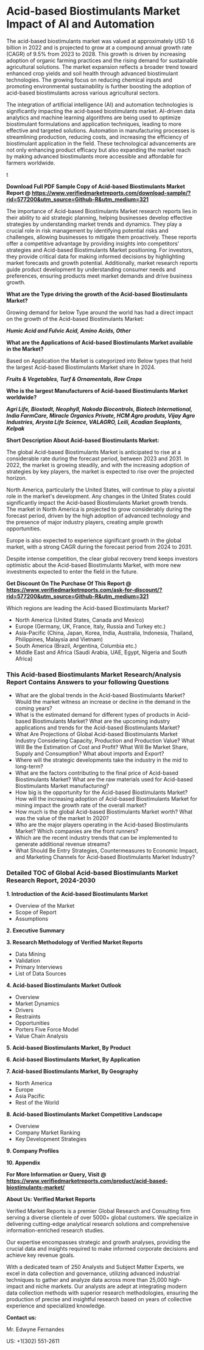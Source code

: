 <meta name="title" content="Global Acid-based Biostimulants Market Impact of AI and Automation"><meta name="description" content="The acid-based biostimulants market was valued at approximately USD 1.6 billion in 2022 and is projected to grow at a compound annual growth rate (CAGR) of 9.5% from 2"><meta name="title" content="Acid-based Biostimulants Market Size, Share, Scope, Trends, Growth, Opportunities, Analysis, Forecast"><h1>Acid-based Biostimulants Market Impact of AI and Automation</h1><p>The acid-based biostimulants market was valued at approximately USD 1.6 billion in 2022 and is projected to grow at a compound annual growth rate (CAGR) of 9.5% from 2023 to 2028. This growth is driven by increasing adoption of organic farming practices and the rising demand for sustainable agricultural solutions. The market expansion reflects a broader trend toward enhanced crop yields and soil health through advanced biostimulant technologies. The growing focus on reducing chemical inputs and promoting environmental sustainability is further boosting the adoption of acid-based biostimulants across various agricultural sectors.</p><p>The integration of artificial intelligence (AI) and automation technologies is significantly impacting the acid-based biostimulants market. AI-driven data analytics and machine learning algorithms are being used to optimize biostimulant formulations and application techniques, leading to more effective and targeted solutions. Automation in manufacturing processes is streamlining production, reducing costs, and increasing the efficiency of biostimulant application in the field. These technological advancements are not only enhancing product efficacy but also expanding the market reach by making advanced biostimulants more accessible and affordable for farmers worldwide.</p>t</p><p id="" class=""><strong>Download Full PDF Sample Copy of Acid-based Biostimulants Market Report @ <a href="https://www.verifiedmarketreports.com/download-sample/?rid=577200&utm_source=Github-R&utm_medium=321" target="_blank">https://www.verifiedmarketreports.com/download-sample/?rid=577200&utm_source=Github-R&utm_medium=321</a></strong></p><p>The importance of&nbsp;Acid-based Biostimulants Market research reports lies in their ability to aid strategic planning, helping businesses develop effective strategies by understanding market trends and dynamics. They play a crucial role in risk management by identifying potential risks and challenges, allowing businesses to mitigate them proactively. These reports offer a competitive advantage by providing insights into competitors' strategies and Acid-based Biostimulants Market positioning. For investors, they provide critical data for making informed decisions by highlighting market forecasts and growth potential. Additionally, market research reports guide product development by understanding consumer needs and preferences, ensuring products meet market demands and drive business growth.</p><p><strong>What are the&nbsp;Type driving the growth of the Acid-based Biostimulants Market?</strong></p><p id="" class="">Growing demand for below Type around the world has had a direct impact on the growth of the Acid-based Biostimulants Market:</p><em><strong>Humic Acid and Fulvic Acid, Amino Acids, Other</strong></em></p><strong>What are the&nbsp;Applications&nbsp;of Acid-based Biostimulants Market available in the Market?</strong></p><p id="" class="">Based on Application the Market is categorized into Below types that held the largest Acid-based Biostimulants Market share In 2024.</p><em><strong>Fruits & Vegetables, Turf & Ornamentals, Row Crops</strong></em></p><strong>Who is the largest Manufacturers of Acid-based Biostimulants Market worldwide?</strong></p><p><em><strong>Agri Life, Biostadt, Neophyll, Nakoda Biocontrols, Biotech International, India FarmCare, Miracle Organics Private, HCM Agro produts, Vijay Agro Industries, Arysta Life Science, VALAGRO, Leili, Acadian Seaplants, Kelpak</strong></em></p><p id="" class=""><strong>Short Description About Acid-based Biostimulants Market:</strong></p><p>The global Acid-based Biostimulants Market is anticipated to rise at a considerable rate during the forecast period, between 2023 and 2031. In 2022, the market is growing steadily, and with the increasing adoption of strategies by key players, the market is expected to rise over the projected horizon.</p><p>North America, particularly the United States, will continue to play a pivotal role in the market's development. Any changes in the United States could significantly impact the Acid-based Biostimulants Market growth trends. The market in North America is projected to grow considerably during the forecast period, driven by the high adoption of advanced technology and the presence of major industry players, creating ample growth opportunities.</p><p>Europe is also expected to experience significant growth in the global market, with a strong CAGR during the forecast period from 2024 to 2031.</p><p>Despite intense competition, the clear global recovery trend keeps investors optimistic about the Acid-based Biostimulants Market, with more new investments expected to enter the field in the future.</p><p id="" class=""><strong>Get Discount On The Purchase Of This Report @ <a href="https://www.verifiedmarketreports.com/ask-for-discount/?rid=577200&utm_source=Github-R&utm_medium=321" target="_blank">https://www.verifiedmarketreports.com/ask-for-discount/?rid=577200&utm_source=Github-R&utm_medium=321</a></strong></p>Which regions are leading the Acid-based Biostimulants Market?</p><ul><li>North America (United States, Canada and Mexico)</li><li>Europe (Germany, UK, France, Italy, Russia and Turkey etc.)</li><li>Asia-Pacific (China, Japan, Korea, India, Australia, Indonesia, Thailand, Philippines, Malaysia and Vietnam)</li><li>South America (Brazil, Argentina, Columbia etc.)</li><li>Middle East and Africa (Saudi Arabia, UAE, Egypt, Nigeria and South Africa)</li></ul><h3 id="" class="">This Acid-based Biostimulants Market Research/Analysis Report Contains Answers to your following Questions</h3><ul><li>What are the global trends in the Acid-based Biostimulants Market? Would the market witness an increase or decline in the demand in the coming years?</li><li>What is the estimated demand for different types of products in Acid-based Biostimulants Market? What are the upcoming industry applications and trends for the Acid-based Biostimulants Market?</li><li>What Are Projections of Global Acid-based Biostimulants Market Industry Considering Capacity, Production and Production Value? What Will Be the Estimation of Cost and Profit? What Will Be Market Share, Supply and Consumption? What about imports and Export?</li><li>Where will the strategic developments take the industry in the mid to long-term?</li><li>What are the factors contributing to the final price of Acid-based Biostimulants Market? What are the raw materials used for Acid-based Biostimulants Market manufacturing?</li><li>How big is the opportunity for the Acid-based Biostimulants Market? How will the increasing adoption of Acid-based Biostimulants Market for mining impact the growth rate of the overall market?</li><li>How much is the global Acid-based Biostimulants Market worth? What was the value of the market In 2020?</li><li>Who are the major players operating in the Acid-based Biostimulants Market? Which companies are the front runners?</li><li>Which are the recent industry trends that can be implemented to generate additional revenue streams?</li><li>What Should Be Entry Strategies, Countermeasures to Economic Impact, and Marketing Channels for Acid-based Biostimulants Market Industry?</li></ul><h3 id="" class="">Detailed TOC of Global Acid-based Biostimulants Market Research Report, 2024-2030</h3><p id="" class=""><strong>1. Introduction of the Acid-based Biostimulants Market</strong></p><ul><li>Overview of the Market</li><li>Scope of Report</li><li>Assumptions</li></ul><p id="" class=""><strong>2. Executive Summary</strong></p><p id="" class=""><strong>3. Research Methodology of Verified Market Reports</strong></p><ul><li>Data Mining</li><li>Validation</li><li>Primary Interviews</li><li>List of Data Sources</li></ul><p id="" class=""><strong>4. Acid-based Biostimulants Market Outlook</strong></p><ul><li>Overview</li><li>Market Dynamics</li><li>Drivers</li><li>Restraints</li><li>Opportunities</li><li>Porters Five Force Model</li><li>Value Chain Analysis</li></ul><p id="" class=""><strong>5. Acid-based Biostimulants Market, By Product</strong></p><p id="" class=""><strong>6. Acid-based Biostimulants Market, By Application</strong></p><p id="" class=""><strong>7. Acid-based Biostimulants Market, By Geography</strong></p><ul><li>North America</li><li>Europe</li><li>Asia Pacific</li><li>Rest of the World</li></ul><p id="" class=""><strong>8. Acid-based Biostimulants Market Competitive Landscape</strong></p><ul><li>Overview</li><li>Company Market Ranking</li><li>Key Development Strategies</li></ul><p id="" class=""><strong>9. Company Profiles</strong></p><p id="" class=""><strong>10. Appendix</strong></p><p id="" class=""><strong>For More Information or Query, Visit @ <a href="https://www.verifiedmarketreports.com/product/acid-based-biostimulants-market/" target="_blank">https://www.verifiedmarketreports.com/product/acid-based-biostimulants-market/</a></strong></p><p id="" class=""><strong>About Us: Verified Market Reports</strong></p><p id="" class="">Verified Market Reports is a premier Global Research and Consulting firm serving a diverse clientele of over 5000+ global customers. We specialize in delivering cutting-edge analytical research solutions and comprehensive information-enriched research studies.</p><p id="" class="">Our expertise encompasses strategic and growth analyses, providing the crucial data and insights required to make informed corporate decisions and achieve key revenue goals.</p><p id="" class="">With a dedicated team of 250 Analysts and Subject Matter Experts, we excel in data collection and governance, utilizing advanced industrial techniques to gather and analyze data across more than 25,000 high-impact and niche markets. Our analysts are adept at integrating modern data collection methods with superior research methodologies, ensuring the production of precise and insightful research based on years of collective experience and specialized knowledge.</p><p id="" class=""><strong>Contact us:</strong></p><p id="" class="">Mr. Edwyne Fernandes</p><p id="" class="">US: +1(302) 551-2611</p>